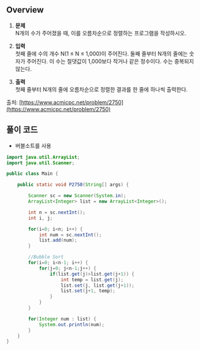 ## Overview
1. **문제**    
	N개의 수가 주어졌을 때, 이를 오름차순으로 정렬하는 프로그램을 작성하시오.

2. **입력**    
	첫째 줄에 수의 개수 N(1 ≤ N ≤ 1,000)이 주어진다. 둘째 줄부터 N개의 줄에는 숫자가 주어진다. 이 수는 절댓값이 1,000보다 작거나 같은 정수이다. 수는 중복되지 않는다.

3. **출력**    
	첫째 줄부터 N개의 줄에 오름차순으로 정렬한 결과를 한 줄에 하나씩 출력한다.

출처: [https://www.acmicpc.net/problem/2750](https://www.acmicpc.net/problem/2750)

## 풀이 코드
- 버블소트를 사용

```java
import java.util.ArrayList;
import java.util.Scanner;

public class Main {

	public static void P2750(String[] args) {

		Scanner sc = new Scanner(System.in);
		ArrayList<Integer> list = new ArrayList<Integer>();

		int n = sc.nextInt();
		int i, j;

		for(i=0; i<n; i++) {
			int num = sc.nextInt();
			list.add(num);
		}

		//Bubble Sort
		for(i=0; i<n-1; i++) {
			for(j=0; j<n-1;j++) {
				if(list.get(j)>list.get(j+1)) {
					int temp = list.get(j);
					list.set(j, list.get(j+1));
					list.set(j+1, temp);
				}
			}
		}

		for(Integer num : list) {
			System.out.println(num);
		}
	}
}
```
